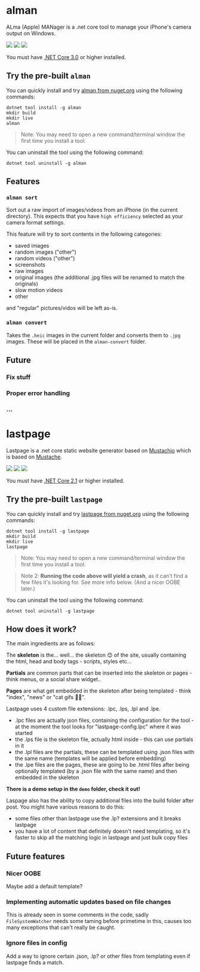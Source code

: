 # alman

ALma (Apple) MANager is a .net core tool to manage your iPhone's camera output on Windows.

![](https://img.shields.io/badge/platform-windows-green.svg?longCache=true&style=flat-square) ![](https://img.shields.io/badge/nuget-yes-green.svg?longCache=true&style=flat-square) ![](https://img.shields.io/badge/license-MIT-blue.svg?longCache=true&style=flat-square)

You must have [.NET Core 3.0](https://www.microsoft.com/net/download/windows) or higher installed.

## Try the pre-built `alman`

You can quickly install and try [alman from nuget.org](https://www.nuget.org/packages/alman/) using the following commands:

```console
dotnet tool install -g alman
mkdir build
mkdir live
alman
```

> Note: You may need to open a new command/terminal window the first time you install a tool.

You can uninstall the tool using the following command:

```console
dotnet tool uninstall -g alman
```

## Features

### `alman sort`

Sort out a raw import of images/videos from an iPhone (in the current directory). This expects that you have `high efficiency` selected as your camera format settings.

This feature will try to sort contents in the following categories:

- saved images
- random images ("other")
- random videos ("other")
- screenshots
- raw images
- original images (the additional .jpg files will be renamed to match the originals)
- slow motion videos
- other

and "regular" pictures/vidos will be left as-is.

### `alman convert`

Takes the `.heic` images in the current folder and converts them to `.jpg` images. These will be placed in the `alman-convert` folder.

## Future

### Fix stuff

### Proper error handling

### ...







# lastpage

Lastpage is a .net core static website generator based on [Mustachio](https://github.com/wildbit/mustachio/) which is based on [Mustache](https://mustache.github.io/).

![](https://img.shields.io/badge/platform-any-green.svg?longCache=true&style=flat-square) ![](https://img.shields.io/badge/nuget-yes-green.svg?longCache=true&style=flat-square) ![](https://img.shields.io/badge/license-MIT-blue.svg?longCache=true&style=flat-square)

You must have [.NET Core 2.1](https://www.microsoft.com/net/download/windows) or higher installed.

## Try the pre-built `lastpage`

You can quickly install and try [lastpage from nuget.org](https://www.nuget.org/packages/lastpage/) using the following commands:

```console
dotnet tool install -g lastpage
mkdir build
mkdir live
lastpage
```

> Note: You may need to open a new command/terminal window the first time you install a tool.

> Note 2: **Running the code above will yield a crash**, as it can't find a few files it's looking for. See more info below. (And a nicer OOBE later.)

You can uninstall the tool using the following command:

```console
dotnet tool uninstall -g lastpage
```

## How does it work?

The main ingredients are as follows:

The **skeleton** is the... well... the skeleton 😊 of the site, usually containing the html, head and body tags - scripts, styles etc...

**Partials** are common parts that can be inserted into the skeleton or pages - think menus, or a social share widget..

**Pages** are what get embedded in the skeleton after being templated - think "index", "news" or "cat gifs 🐱‍👤".

Lastpage uses 4 custom file extensions: .lpc, .lps, .lpl and .lpe.

* .lpc files are actually json files, containing the configuration for the tool - at the moment the tool looks for "lastpage-config.lpc" where it was started
* the .lps file is the skeleton file, actually html inside - this can use partials in it
* the .lpl files are the partials, these can be templated using .json files with the same name (templates will be applied before embedding)
* the .lpe files are the pages, these are going to be .html files after being optionally templated (by a .json file with the same name) and then embedded in the skeleton

**There is a demo setup in the `demo` folder, check it out!**

Laspage also has the ability to copy additional files into the build folder after post. You might have various reasons to do this:

* some files other than lastpage use the .lp? extensions and it breaks lastpage
* you have a lot of content that definitely doesn't need templating, so it's faster to skip all the matching logic in lastpage and just bulk copy files

## Future features

### Nicer OOBE

Maybe add a default template?

### Implementing automatic updates based on file changes

This is already seen in some comments in the code, sadly `FileSystemWatcher` needs some taming before primetime in this, causes too many exceptions that can't really be caught.

### Ignore files in config

Add a way to ignore certain .json, .lp? or other files from templating even if lastpage finds a match.